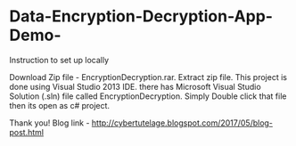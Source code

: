 # Data-Encryption-Decryption-App-Demo-

Instruction to set up locally

  Download Zip file - EncryptionDecryption.rar.
  Extract zip file.
  This project is done using Visual Studio 2013 IDE.
    there has Microsoft Visual Studio Solution (.sln) file called EncryptionDecryption. 
    Simply Double click that file then its open as c# project.
  
  Thank you!
  Blog link - http://cybertutelage.blogspot.com/2017/05/blog-post.html
